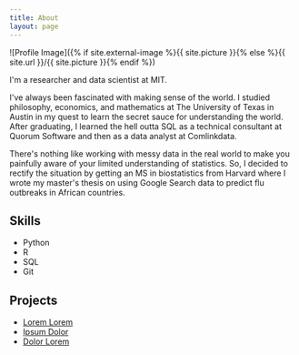 ```yaml
---
title: About
layout: page
---
```

![Profile Image]({% if site.external-image %}{{ site.picture }}{% else %}{{ site.url }}/{{ site.picture }}{% endif %})

<p>I'm a researcher and data scientist at MIT.</p>

<p>I've always been fascinated with making sense of the world. I studied philosophy, economics, and mathematics at The University of Texas in Austin in my quest to learn the secret sauce for understanding the world. After graduating, I learned the hell outta SQL as a technical consultant at Quorum Software and then as a data analyst at Comlinkdata.</p>

<p>There's nothing like working with messy data in the real world to make you painfully aware of your limited understanding of statistics. So, I decided to rectify the situation by getting an MS in biostatistics from Harvard where I wrote my master's thesis on using Google Search data to predict flu outbreaks in African countries. </p>

<h2>Skills</h2>

<ul class="skill-list">
	<li>Python</li>
	<li>R</li>
	<li>SQL</li>
	<li>Git</li>
</ul>

<h2>Projects</h2>

<ul>
	<li><a href="https://github.com/">Lorem Lorem</a></li>
	<li><a href="https://github.com/">Ipsum Dolor</a></li>
	<li><a href="https://github.com/">Dolor Lorem</a></li>
</ul>
